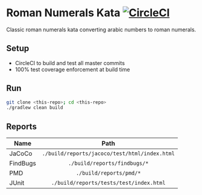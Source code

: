 # Roman Numerals Kata [![CircleCI](https://circleci.com/gh/luiscarlin/roman-numerals-kata/tree/master.svg?style=svg)](https://circleci.com/gh/luiscarlin/roman-numerals-kata/tree/master)

Classic roman numerals kata converting arabic numbers to roman numerals.


## Setup

- CircleCI to build and test all master commits
- 100% test coverage enforcement at build time

## Run

```bash
git clone <this-repo>; cd <this-repo>
./gradlew clean build
```

## Reports

| Name     | Path                                          |
| -------- |:---------------------------------------------:|
| JaCoCo   | `./build/reports/jacoco/test/html/index.html` |
| FindBugs | `./build/reports/findbugs/*`                  |
| PMD      | `./build/reports/pmd/*`                       |
| JUnit    | `./build/reports/tests/test/index.html`       |